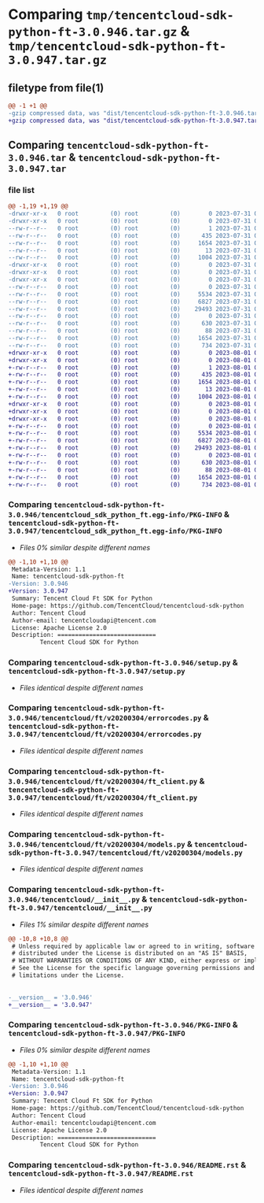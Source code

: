 # Comparing `tmp/tencentcloud-sdk-python-ft-3.0.946.tar.gz` & `tmp/tencentcloud-sdk-python-ft-3.0.947.tar.gz`

## filetype from file(1)

```diff
@@ -1 +1 @@
-gzip compressed data, was "dist/tencentcloud-sdk-python-ft-3.0.946.tar", last modified: Mon Jul 31 00:26:34 2023, max compression
+gzip compressed data, was "dist/tencentcloud-sdk-python-ft-3.0.947.tar", last modified: Tue Aug  1 00:48:53 2023, max compression
```

## Comparing `tencentcloud-sdk-python-ft-3.0.946.tar` & `tencentcloud-sdk-python-ft-3.0.947.tar`

### file list

```diff
@@ -1,19 +1,19 @@
-drwxr-xr-x   0 root         (0) root         (0)        0 2023-07-31 00:26:34.000000 tencentcloud-sdk-python-ft-3.0.946/
-drwxr-xr-x   0 root         (0) root         (0)        0 2023-07-31 00:26:34.000000 tencentcloud-sdk-python-ft-3.0.946/tencentcloud_sdk_python_ft.egg-info/
--rw-r--r--   0 root         (0) root         (0)        1 2023-07-31 00:26:34.000000 tencentcloud-sdk-python-ft-3.0.946/tencentcloud_sdk_python_ft.egg-info/dependency_links.txt
--rw-r--r--   0 root         (0) root         (0)      435 2023-07-31 00:26:34.000000 tencentcloud-sdk-python-ft-3.0.946/tencentcloud_sdk_python_ft.egg-info/SOURCES.txt
--rw-r--r--   0 root         (0) root         (0)     1654 2023-07-31 00:26:34.000000 tencentcloud-sdk-python-ft-3.0.946/tencentcloud_sdk_python_ft.egg-info/PKG-INFO
--rw-r--r--   0 root         (0) root         (0)       13 2023-07-31 00:26:34.000000 tencentcloud-sdk-python-ft-3.0.946/tencentcloud_sdk_python_ft.egg-info/top_level.txt
--rw-r--r--   0 root         (0) root         (0)     1004 2023-07-31 00:26:34.000000 tencentcloud-sdk-python-ft-3.0.946/setup.py
-drwxr-xr-x   0 root         (0) root         (0)        0 2023-07-31 00:26:34.000000 tencentcloud-sdk-python-ft-3.0.946/tencentcloud/
-drwxr-xr-x   0 root         (0) root         (0)        0 2023-07-31 00:26:34.000000 tencentcloud-sdk-python-ft-3.0.946/tencentcloud/ft/
-drwxr-xr-x   0 root         (0) root         (0)        0 2023-07-31 00:26:34.000000 tencentcloud-sdk-python-ft-3.0.946/tencentcloud/ft/v20200304/
--rw-r--r--   0 root         (0) root         (0)        0 2023-07-31 00:26:34.000000 tencentcloud-sdk-python-ft-3.0.946/tencentcloud/ft/v20200304/__init__.py
--rw-r--r--   0 root         (0) root         (0)     5534 2023-07-31 00:26:34.000000 tencentcloud-sdk-python-ft-3.0.946/tencentcloud/ft/v20200304/errorcodes.py
--rw-r--r--   0 root         (0) root         (0)     6827 2023-07-31 00:26:34.000000 tencentcloud-sdk-python-ft-3.0.946/tencentcloud/ft/v20200304/ft_client.py
--rw-r--r--   0 root         (0) root         (0)    29493 2023-07-31 00:26:34.000000 tencentcloud-sdk-python-ft-3.0.946/tencentcloud/ft/v20200304/models.py
--rw-r--r--   0 root         (0) root         (0)        0 2023-07-31 00:26:34.000000 tencentcloud-sdk-python-ft-3.0.946/tencentcloud/ft/__init__.py
--rw-r--r--   0 root         (0) root         (0)      630 2023-07-31 00:26:34.000000 tencentcloud-sdk-python-ft-3.0.946/tencentcloud/__init__.py
--rw-r--r--   0 root         (0) root         (0)       88 2023-07-31 00:26:34.000000 tencentcloud-sdk-python-ft-3.0.946/setup.cfg
--rw-r--r--   0 root         (0) root         (0)     1654 2023-07-31 00:26:34.000000 tencentcloud-sdk-python-ft-3.0.946/PKG-INFO
--rw-r--r--   0 root         (0) root         (0)      734 2023-07-31 00:26:34.000000 tencentcloud-sdk-python-ft-3.0.946/README.rst
+drwxr-xr-x   0 root         (0) root         (0)        0 2023-08-01 00:48:53.000000 tencentcloud-sdk-python-ft-3.0.947/
+drwxr-xr-x   0 root         (0) root         (0)        0 2023-08-01 00:48:53.000000 tencentcloud-sdk-python-ft-3.0.947/tencentcloud_sdk_python_ft.egg-info/
+-rw-r--r--   0 root         (0) root         (0)        1 2023-08-01 00:48:53.000000 tencentcloud-sdk-python-ft-3.0.947/tencentcloud_sdk_python_ft.egg-info/dependency_links.txt
+-rw-r--r--   0 root         (0) root         (0)      435 2023-08-01 00:48:53.000000 tencentcloud-sdk-python-ft-3.0.947/tencentcloud_sdk_python_ft.egg-info/SOURCES.txt
+-rw-r--r--   0 root         (0) root         (0)     1654 2023-08-01 00:48:53.000000 tencentcloud-sdk-python-ft-3.0.947/tencentcloud_sdk_python_ft.egg-info/PKG-INFO
+-rw-r--r--   0 root         (0) root         (0)       13 2023-08-01 00:48:53.000000 tencentcloud-sdk-python-ft-3.0.947/tencentcloud_sdk_python_ft.egg-info/top_level.txt
+-rw-r--r--   0 root         (0) root         (0)     1004 2023-08-01 00:48:53.000000 tencentcloud-sdk-python-ft-3.0.947/setup.py
+drwxr-xr-x   0 root         (0) root         (0)        0 2023-08-01 00:48:53.000000 tencentcloud-sdk-python-ft-3.0.947/tencentcloud/
+drwxr-xr-x   0 root         (0) root         (0)        0 2023-08-01 00:48:53.000000 tencentcloud-sdk-python-ft-3.0.947/tencentcloud/ft/
+drwxr-xr-x   0 root         (0) root         (0)        0 2023-08-01 00:48:53.000000 tencentcloud-sdk-python-ft-3.0.947/tencentcloud/ft/v20200304/
+-rw-r--r--   0 root         (0) root         (0)        0 2023-08-01 00:48:53.000000 tencentcloud-sdk-python-ft-3.0.947/tencentcloud/ft/v20200304/__init__.py
+-rw-r--r--   0 root         (0) root         (0)     5534 2023-08-01 00:48:53.000000 tencentcloud-sdk-python-ft-3.0.947/tencentcloud/ft/v20200304/errorcodes.py
+-rw-r--r--   0 root         (0) root         (0)     6827 2023-08-01 00:48:53.000000 tencentcloud-sdk-python-ft-3.0.947/tencentcloud/ft/v20200304/ft_client.py
+-rw-r--r--   0 root         (0) root         (0)    29493 2023-08-01 00:48:53.000000 tencentcloud-sdk-python-ft-3.0.947/tencentcloud/ft/v20200304/models.py
+-rw-r--r--   0 root         (0) root         (0)        0 2023-08-01 00:48:53.000000 tencentcloud-sdk-python-ft-3.0.947/tencentcloud/ft/__init__.py
+-rw-r--r--   0 root         (0) root         (0)      630 2023-08-01 00:48:53.000000 tencentcloud-sdk-python-ft-3.0.947/tencentcloud/__init__.py
+-rw-r--r--   0 root         (0) root         (0)       88 2023-08-01 00:48:53.000000 tencentcloud-sdk-python-ft-3.0.947/setup.cfg
+-rw-r--r--   0 root         (0) root         (0)     1654 2023-08-01 00:48:53.000000 tencentcloud-sdk-python-ft-3.0.947/PKG-INFO
+-rw-r--r--   0 root         (0) root         (0)      734 2023-08-01 00:48:53.000000 tencentcloud-sdk-python-ft-3.0.947/README.rst
```

### Comparing `tencentcloud-sdk-python-ft-3.0.946/tencentcloud_sdk_python_ft.egg-info/PKG-INFO` & `tencentcloud-sdk-python-ft-3.0.947/tencentcloud_sdk_python_ft.egg-info/PKG-INFO`

 * *Files 0% similar despite different names*

```diff
@@ -1,10 +1,10 @@
 Metadata-Version: 1.1
 Name: tencentcloud-sdk-python-ft
-Version: 3.0.946
+Version: 3.0.947
 Summary: Tencent Cloud Ft SDK for Python
 Home-page: https://github.com/TencentCloud/tencentcloud-sdk-python
 Author: Tencent Cloud
 Author-email: tencentcloudapi@tencent.com
 License: Apache License 2.0
 Description: ============================
         Tencent Cloud SDK for Python
```

### Comparing `tencentcloud-sdk-python-ft-3.0.946/setup.py` & `tencentcloud-sdk-python-ft-3.0.947/setup.py`

 * *Files identical despite different names*

### Comparing `tencentcloud-sdk-python-ft-3.0.946/tencentcloud/ft/v20200304/errorcodes.py` & `tencentcloud-sdk-python-ft-3.0.947/tencentcloud/ft/v20200304/errorcodes.py`

 * *Files identical despite different names*

### Comparing `tencentcloud-sdk-python-ft-3.0.946/tencentcloud/ft/v20200304/ft_client.py` & `tencentcloud-sdk-python-ft-3.0.947/tencentcloud/ft/v20200304/ft_client.py`

 * *Files identical despite different names*

### Comparing `tencentcloud-sdk-python-ft-3.0.946/tencentcloud/ft/v20200304/models.py` & `tencentcloud-sdk-python-ft-3.0.947/tencentcloud/ft/v20200304/models.py`

 * *Files identical despite different names*

### Comparing `tencentcloud-sdk-python-ft-3.0.946/tencentcloud/__init__.py` & `tencentcloud-sdk-python-ft-3.0.947/tencentcloud/__init__.py`

 * *Files 1% similar despite different names*

```diff
@@ -10,8 +10,8 @@
 # Unless required by applicable law or agreed to in writing, software
 # distributed under the License is distributed on an "AS IS" BASIS,
 # WITHOUT WARRANTIES OR CONDITIONS OF ANY KIND, either express or implied.
 # See the License for the specific language governing permissions and
 # limitations under the License.
 
 
-__version__ = '3.0.946'
+__version__ = '3.0.947'
```

### Comparing `tencentcloud-sdk-python-ft-3.0.946/PKG-INFO` & `tencentcloud-sdk-python-ft-3.0.947/PKG-INFO`

 * *Files 0% similar despite different names*

```diff
@@ -1,10 +1,10 @@
 Metadata-Version: 1.1
 Name: tencentcloud-sdk-python-ft
-Version: 3.0.946
+Version: 3.0.947
 Summary: Tencent Cloud Ft SDK for Python
 Home-page: https://github.com/TencentCloud/tencentcloud-sdk-python
 Author: Tencent Cloud
 Author-email: tencentcloudapi@tencent.com
 License: Apache License 2.0
 Description: ============================
         Tencent Cloud SDK for Python
```

### Comparing `tencentcloud-sdk-python-ft-3.0.946/README.rst` & `tencentcloud-sdk-python-ft-3.0.947/README.rst`

 * *Files identical despite different names*

